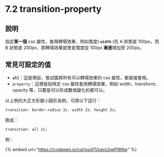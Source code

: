 # 7.2 transition-property

## 說明

指定**某一個** css 屬性，套用轉場效果，例如寬度( **`width`** )在 A 狀態是 100px，而 B 狀態是 200px，那轉場效果就會是寬度從 100px **漸進**增加至 200px。



## 常見可設定的值

* **`all`**：這是預設，會試圖將所有可以轉場效果的 css 屬性，都直接套用。
* _`property`_：這裡是指特定 css 屬性套用轉場效果，例如 width、transform、opacity 等，只要是可以形成數值變化的都可以。



以上例的大正方形變小圓形為例，可將以下這行：

```css
transition: border-radius 2s, width 2s, height 2s;
```

換成：

```css
transition: all 2s;
```



例：

{% embed url="https://codepen.io/carlos411/pen/JjwPWKw" %}

